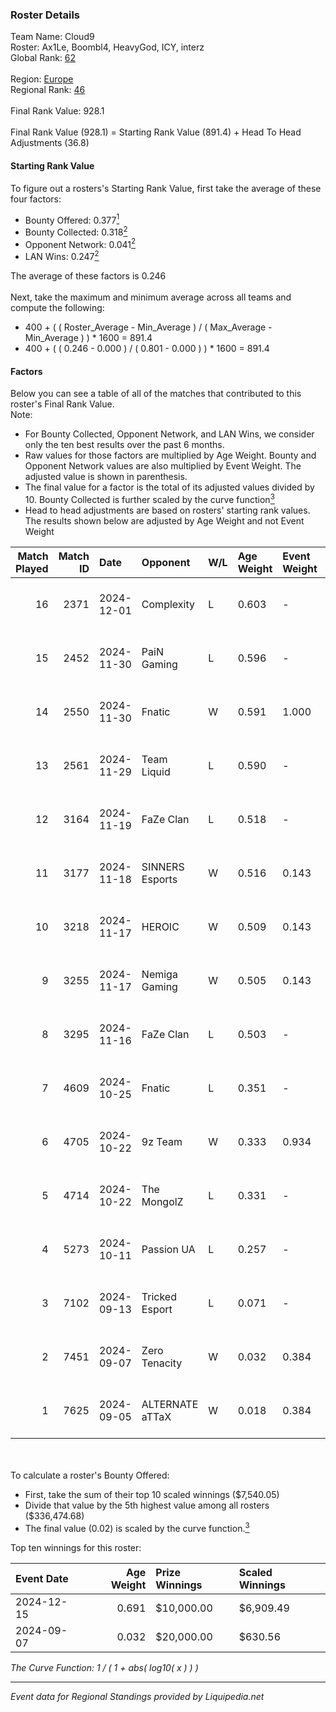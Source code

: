 ### Roster Details<br />
Team Name: Cloud9<br />
Roster: Ax1Le, Boombl4, HeavyGod, ICY, interz<br />
Global Rank: [62](../standings_global.md)<br />
<br />
Region: [Europe]( ../standings_europe.md)<br />
Regional Rank: [46]( ../standings_europe.md)<br />
<br />
Final Rank Value:  928.1<br />
<br />
Final Rank Value (928.1) = Starting Rank Value (891.4) + Head To Head Adjustments (36.8)<br />

#### Starting Rank Value<br />
To figure out a rosters's Starting Rank Value, first take the average of these four factors:<br />
- Bounty Offered: 0.377[<sup>1</sup>](#table2)
- Bounty Collected: 0.318[<sup>2</sup>](#table1)
- Opponent Network: 0.041[<sup>2</sup>](#table1)
- LAN Wins: 0.247[<sup>2</sup>](#table1)

The average of these factors is 0.246<br />
<br />
Next, take the maximum and minimum average across all teams and compute the following:<br />
- 400 + ( ( Roster_Average - Min_Average ) / ( Max_Average - Min_Average ) ) * 1600 = 891.4
- 400 + ( ( 0.246 - 0.000 ) / ( 0.801 - 0.000 ) ) * 1600 = 891.4


#### Factors<br />
Below you can see a table of all of the matches that contributed to this roster's Final Rank Value.<br />
Note:<br />

- For Bounty Collected, Opponent Network, and LAN Wins, we consider only the ten best results over the past 6 months.
- Raw values for those factors are multiplied by Age Weight. Bounty and Opponent Network values are also multiplied by Event Weight. The adjusted value is shown in parenthesis.
- The final value for a factor is the total of its adjusted values divided by 10. Bounty Collected is further scaled by the curve function[<sup>3</sup>](#curveFunction)
- Head to head adjustments are based on rosters' starting rank values. The results shown below are adjusted by Age Weight and not Event Weight
<span id="table1"></span><br />


| Match Played | Match ID | Date       | Opponent        | W/L | Age Weight | Event Weight | Bounty Collected | Opponent Network | LAN Wins  | H2H Adj. | Roster                                |
| -: | -: | :- | :- | :- | :- | :- | :- | :- | :- | -: | :- |
|           16 |     2371 | 2024-12-01 | Complexity      | L   | 0.603      | -            | -                | -                | -         |    -4.29 | Ax1Le, Boombl4, HeavyGod, ICY, interz |
|           15 |     2452 | 2024-11-30 | PaiN Gaming     | L   | 0.596      | -            | -                | -                | -         |    -0.49 | Ax1Le, Boombl4, HeavyGod, ICY, interz |
|           14 |     2550 | 2024-11-30 | Fnatic          | W   | 0.591      | 1.000        | 0.072 (0.042)    | 0.461 (0.272)    | 1 (0.591) |    13.01 | Ax1Le, Boombl4, HeavyGod, ICY, interz |
|           13 |     2561 | 2024-11-29 | Team Liquid     | L   | 0.590      | -            | -                | -                | -         |    -0.64 | Ax1Le, Boombl4, HeavyGod, ICY, interz |
|           12 |     3164 | 2024-11-19 | FaZe Clan       | L   | 0.518      | -            | -                | -                | -         |    -0.07 | Ax1Le, Boombl4, HeavyGod, ICY, interz |
|           11 |     3177 | 2024-11-18 | SINNERS Esports | W   | 0.516      | 0.143        | 0.027 (0.002)    | 0.451 (0.033)    | 1 (0.516) |     8.56 | Ax1Le, Boombl4, HeavyGod, ICY, interz |
|           10 |     3218 | 2024-11-17 | HEROIC          | W   | 0.509      | 0.143        | 0.131 (0.010)    | 0.404 (0.029)    | 1 (0.509) |    11.96 | Ax1Le, Boombl4, HeavyGod, ICY, interz |
|            9 |     3255 | 2024-11-17 | Nemiga Gaming   | W   | 0.505      | 0.143        | 0.177 (0.013)    | 0.351 (0.025)    | 1 (0.505) |    11.09 | Ax1Le, Boombl4, HeavyGod, ICY, interz |
|            8 |     3295 | 2024-11-16 | FaZe Clan       | L   | 0.503      | -            | -                | -                | -         |    -0.06 | Ax1Le, Boombl4, HeavyGod, ICY, interz |
|            7 |     4609 | 2024-10-25 | Fnatic          | L   | 0.351      | -            | -                | -                | -         |    -3.06 | Ax1Le, Boombl4, HeavyGod, ICY, interz |
|            6 |     4705 | 2024-10-22 | 9z Team         | W   | 0.333      | 0.934        | 0.015 (0.005)    | 0.121 (0.038)    | 0 (0.000) |     3.75 | Ax1Le, Boombl4, HeavyGod, ICY, interz |
|            5 |     4714 | 2024-10-22 | The MongolZ     | L   | 0.331      | -            | -                | -                | -         |    -0.03 | Ax1Le, Boombl4, HeavyGod, ICY, interz |
|            4 |     5273 | 2024-10-11 | Passion UA      | L   | 0.257      | -            | -                | -                | -         |    -2.42 | Ax1Le, Boombl4, HeavyGod, ICY, interz |
|            3 |     7102 | 2024-09-13 | Tricked Esport  | L   | 0.071      | -            | -                | -                | -         |    -1.31 | Ax1Le, Boombl4, HeavyGod, ICY, interz |
|            2 |     7451 | 2024-09-07 | Zero Tenacity   | W   | 0.032      | 0.384        | 0.028 (0.000)    | 0.692 (0.008)    | 0 (0.000) |     0.47 | Ax1Le, Boombl4, HeavyGod, ICY, interz |
|            1 |     7625 | 2024-09-05 | ALTERNATE aTTaX | W   | 0.018      | 0.384        | 0.021 (0.000)    | 0.564 (0.004)    | 0 (0.000) |     0.31 | Ax1Le, Boombl4, HeavyGod, ICY, interz |

<br />
<span id="table2"></span><br />
To calculate a roster's Bounty Offered:<br />

- First, take the sum of their top 10 scaled winnings ($7,540.05)
- Divide that value by the 5th highest value among all rosters ($336,474.68)
- The final value (0.02) is scaled by the curve function.[<sup>3</sup>](#curveFunction)

Top ten winnings for this roster:<br />

| Event Date | Age Weight | Prize Winnings | Scaled Winnings |
| :- | -: | :- | :- |
| 2024-12-15 |      0.691 | $10,000.00     | $6,909.49       |
| 2024-09-07 |      0.032 | $20,000.00     | $630.56         |


<span id="curveFunction"></span>_The Curve Function: 1 / ( 1 + abs( log10( x ) ) )_<br />

---
_Event data for Regional Standings provided by Liquipedia.net_<br />
